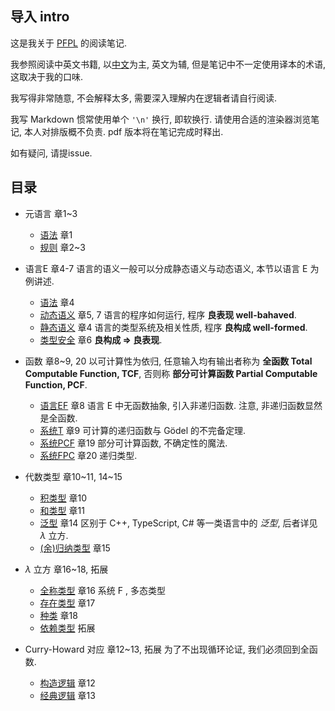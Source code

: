 ## 导入 intro
这是我关于 [PFPL](https://dl.acm.org/doi/book/10.5555/3002812) 的阅读笔记.

我参照阅读中英文书籍, 以[中文](https://item.jd.com/13727350.html)为主, 英文为辅,
但是笔记中不一定使用译本的术语, 这取决于我的口味.

我写得非常随意, 不会解释太多, 
需要深入理解内在逻辑者请自行阅读.

我写 Markdown 惯常使用单个 ```'\n'``` 换行, 即软换行.
请使用合适的渲染器浏览笔记, 本人对排版概不负责.
pdf 版本将在笔记完成时释出.

如有疑问, 请提issue.
## 目录
- 元语言 章1~3
  - [语法](./syntax.md) 章1
  - [规则](./rules.md) 章2~3

- 语言E 章4-7
  语言的语义一般可以分成静态语义与动态语义, 本节以语言 E 为例讲述.
  - [语法](./E-syntax.md) 章4
  - [动态语义](./E-dynamic-semantics.md) 章5, 7
    语言的程序如何运行, 程序 **良表现 well-bahaved**.
  - [静态语义](./E-static-semantics.md) 章4
    语言的类型系统及相关性质, 程序 **良构成 well-formed**.
  - [类型安全](./E-type-safety.md) 章6
    **良构成 $⇒$ 良表现**.
- 函数 章8~9, 20
  以可计算性为依归, 
  任意输入均有输出者称为 **全函数 Total Computable Function, TCF**,
  否则称 **部分可计算函数 Partial Computable Function, PCF**.
  - [语言EF](./EF.md) 章8
    语言 E 中无函数抽象, 引入非递归函数.
    注意, 非递归函数显然是全函数.
  - [系统T](./T.md) 章9
    可计算的递归函数与 Gödel 的不完备定理.
  - [系统PCF](./PCF.md) 章19
    部分可计算函数, 不确定性的魔法.
  - [系统FPC](./FPC.md) 章20
    递归类型.
- 代数类型 章10~11, 14~15
  - [积类型](./product-types.md) 章10
  - [和类型](./sum-types.md) 章11
  - [泛型](./generic-types.md) 章14
    区别于 C++, TypeScript, C# 等一类语言中的 *泛型*, 后者详见 $λ$ 立方.
  - [(余)归纳类型](./(co)inductive-types.md) 章15

- $λ$ 立方 章16~18, 拓展
  - [全称类型](./forall-types.md) 章16
    系统 F , 多态类型
  - [存在类型](./exists-types.md) 章17
  - [种类](./kinds.md) 章18
  - [依赖类型](./dependent-types.md) 拓展

- Curry-Howard 对应 章12~13, 拓展
  为了不出现循环论证, 我们必须回到全函数.
  - [构造逻辑](./constructive-logic.md) 章12
  - [经典逻辑](./classical-logic.md) 章13